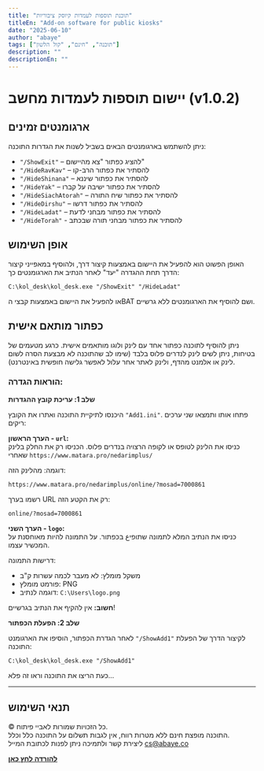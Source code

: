 ```yaml
---
title: "תוכנת תוספות לעמדות קיוסק ציבוריות"
titleEn: "Add-on software for public kiosks"
date: "2025-06-10"
author: "abaye"
tags: ["תוכנה", "חינם", "קול הלשון"]
description: ""
descriptionEn: ""
---
```


# יישום תוספות לעמדות מחשב (v1.0.2)

## ארגומנטים זמינים

ניתן להשתמש בארגומנטים הבאים בשביל לשנות את הגדרות התוכנה:

* `"/ShowExit"` – להציג כפתור "צא מהיישום"
* `"/HideRavKav"` – להסתיר את כפתור הרב-קו
* `"/HideShinana"` – להסתיר את כפתור שיננא
* `"/HideYak"` – להסתיר את כפתור ישיבה על קברו
* `"/HideSiachAtorah"` – להסתיר את כפתור שיח התורה
* `"/HideDirshu"` – להסתיר את כפתור דרשו
* `"/HideLadat"` – להסתיר את כפתור מבחני לדעת
* `"/HideTorah"` - להסתיר את כפתור מבחני תורה שבכתב

## אופן השימוש

האופן הפשוט הוא להפעיל את היישום באמצעות קיצור דרך, ולהוסיף במאפייני קיצור הדרך תחת ההגדרה "יעד" לאחר הנתיב את הארגומנטים כך:

```
C:\kol_desk\kol_desk.exe "/ShowExit" "/HideLadat"
```

או להפעיל את היישום באמצעות קבצי הBAT ושם להוסיף את הארגומנטים ללא גרשיים.

## כפתור מותאם אישית

ניתן להוסיף לתוכנה כפתור אחד עם לינק ולוגו מותאמים אישית. כרגע מטעמים של בטיחות, ניתן לשים לינק לנדרים פלוס בלבד (שימו לב שהתוכנה לא מבצעת הסרה לשום לינק או אלמנט מהדף, ולינק לאתר אחר עלול לאפשר גלישה חופשית באינטרנט).

### הוראות הגדרה:

**שלב 1: עריכת קובץ ההגדרות**

היכנסו לתיקיית התוכנה ואתרו את הקובץ `"Add1.ini"`. פתחו אותו ותמצאו שני ערכים ריקים:

**הערך הראשון - `url`:**  
כניסו את הלינק לטופס או לקופה הרצויה בנדרים פלוס. הכניסו רק את החלק בלינק שאחרי `https://www.matara.pro/nedarimplus/`

דוגמה: מהלינק הזה:
```
https://www.matara.pro/nedarimplus/online/?mosad=7000861
```
רשמו בערך URL רק את הקטע הזה:
```
online/?mosad=7000861
```

**הערך השני - `logo`:**  
כניסו את הנתיב המלא לתמונה שתופיع בכפתור. על התמונה להיות מאוחסנת על המכשיר עצמו.

דרישות התמונה:
- משקל מומלץ: לא מעבר לכמה עשרות ק"ב
- פורמט מומלץ: PNG
- דוגמה לנתיב: `C:\Users\logo.png`

**חשוב:** אין להקיף את הנתיב בגרשיים!

**שלב 2: הפעלת הכפתור**

לאחר הגדרת הכפתור, הוסיפו את הארגומנט `"/ShowAdd1"` לקיצור הדרך של הפעלת התוכנה:

```
C:\kol_desk\kol_desk.exe "/ShowAdd1"
```

כעת הריצו את התוכנה וראו זה פלא...

---

## תנאי השימוש

© כל הזכויות שמורות לאביי פיתוח.  
התוכנה מופצת חינם ללא מטרות רווח, אין לגבות תשלום על התוכנה כלל וכלל.  
ליצירת קשר ולתמיכה ניתן לפנות לכתובת המייל cs@abaye.co

**[להורדה לחץ כאן](https://drive.google.com/u/0/uc?id=1vfMrSZXc7u_VRAY2Bl-Unv4OwBaY24cK&export=download)**